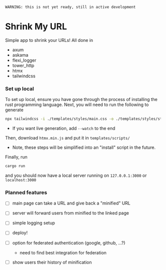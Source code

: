 ```
WARNING: this is not yet ready, still in active development
```

# Shrink My URL

Simple app to shrink your URLs! All done in 
- axum
- askama
- flexi_logger
- tower_http
- htmx
- tailwindcss

### Set up local

To set up local, ensure you have gone through the process of installing the rust programming language.
Next, you will need to run the following to generate 
```bash
npx tailwindcss -i ./templates/styles/main.css -o ./templates/styles/styles.css
```
- If you want live generation, add `--watch` to the end

Then, download `htmx.min.js` and put it in `templates/scripts/`

- Note, these steps will be simplified into an "install" script in the future.

Finally, run 
```bash
cargo run
```
and you should now have a local server running on `127.0.0.1:3000` or `localhost:3000`

### Planned features

- [ ] main page can take a URL and give back a "minified" URL
- [ ] server will forward users from minified to the linked page
- [ ] simple logging setup
- [ ] deploy!
- [ ] option for federated authentication (google, github, ...?)
  - need to find best integration for federation
- [ ] show users their history of minification

